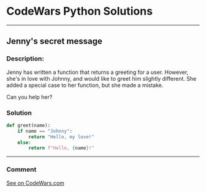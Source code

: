 # CodeWars Python Solutions

---

## Jenny's secret message


### Description:

Jenny has written a function that returns a greeting for a user. However, she's in love with Johnny, and would like to greet him slightly different. She added a special case to her function, but she made a mistake.

Can you help her?

### Solution


```python
def greet(name):
    if name == "Johnny":
        return "Hello, my love!"
    else:
        return f"Hello, {name}!"

```

---
### Comment



[See on CodeWars.com](https://www.codewars.com/users/ITRonin)
